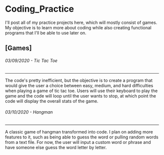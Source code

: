 # Coding_Practice
I'll post all of my practice projects here, which will mostly consist of games. My objective is to learn more about coding while also creating functional programs that I'll be able to use later on.


## [Games]

###### 03/09/2020 - Tic Tac Toe
------------------------
The code's pretty inefficient, but the objective is to create a program that would give the user a choice between easy, medium, and hard difficulties when playing a game of tic tac toe. Users will use their keyboard to play the game and the code will loop until the user wants to stop, at which point the code will display the overall stats of the game.

###### 03/10/2020 - Hangman
--------------------
A classic game of hangman transformed into code. I plan on adding more features to it, such as being able to guess the word or pulling random words from a text file. For now, the user will input a custom word or phrase and have someone else guess the word letter by letter.
